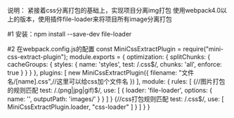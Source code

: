 说明：
    紧接着css分离打包的基础上，实现项目分离img打包
    使用webpack4.0以上的版本，使用插件file-loader来将项目所有image分离打包

#1
    安装：npm install --save-dev file-loader

#2
   在webpack.config.js的配置
   const MiniCssExtractPlugin = require("mini-css-extract-plugin");
   module.exports = {
     optimization: {
       splitChunks: {
         cacheGroups: {
           styles: {
             name: 'styles',
             test: /\.css$/,
             chunks: 'all',
             enforce: true
           }
         }
       }
     },
     plugins: [
       new MiniCssExtractPlugin({
         filename: "文件名/[name].css",//这里可以给css加个文件名
       })
     ],
     module: {
       rules: [
       {//图片打包的规则匹配
           test: /\.(png|jpg|gif)$/,
           use: [
               {
                   loader: 'file-loader',
                   options: {
                       name: '',
                       outputPath: 'images/'
                   }
               }
           ]
       }
       {//css打包规则匹配
           test: /\.css$/,
           use: [
             MiniCssExtractPlugin.loader,
             "css-loader"
           ]
       }
       ]
     }
   }




